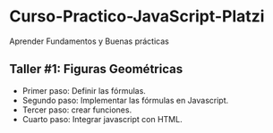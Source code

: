 # Curso-Practico-JavaScript-Platzi
Aprender Fundamentos y Buenas prácticas

## Taller #1: Figuras Geométricas

- Primer paso: Definir las fórmulas.
- Segundo paso: Implementar las fórmulas en Javascript.
- Tercer paso: crear funciones.
- Cuarto paso: Integrar javascript con HTML.